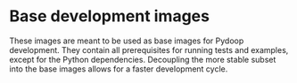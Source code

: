 # Base development images

These images are meant to be used as base images for Pydoop development. They
contain all prerequisites for running tests and examples, except for the
Python dependencies. Decoupling the more stable subset into the base images
allows for a faster development cycle.
